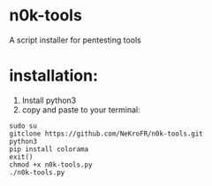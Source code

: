 # n0k-tools
A script installer for pentesting tools



# installation:

1) Install python3
2) copy and paste to your terminal:

```
sudo su
gitclone https://github.com/NeKroFR/n0k-tools.git
python3
pip install colorama
exit()
chmod +x n0k-tools.py
./n0k-tools.py
```

